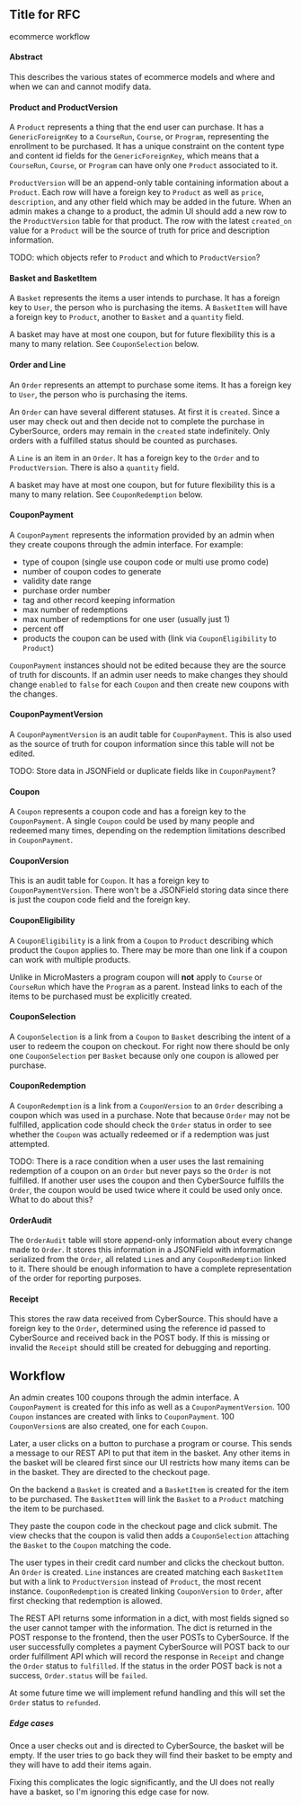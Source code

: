 ## Title for RFC

ecommerce workflow

#### Abstract

This describes the various states of ecommerce models and where and when we can and cannot
modify data.

#### Product and ProductVersion

A `Product` represents a thing that the end user can purchase. It has a `GenericForeignKey` to
a `CourseRun`, `Course`, or `Program`, representing the enrollment to be purchased. It has a unique
constraint on the content type and content id fields for the `GenericForeignKey`, which means that
a `CourseRun`, `Course`, or `Program` can have only one `Product` associated to it.

`ProductVersion` will be an append-only table containing information about a `Product`. Each row
will have a foreign key to `Product` as well as `price`, `description`, and any other field
which may be added in the future. When an admin makes a change to a product, the admin UI should
add a new row to the `ProductVersion` table for that product. The row with the latest `created_on`
value for a `Product` will be the source of truth for price and description information.

TODO: which objects refer to `Product` and which to `ProductVersion`?

#### Basket and BasketItem

A `Basket` represents the items a user intends to purchase. It has a foreign key to `User`,
the person who is purchasing the items. A `BasketItem` will have a foreign key to `Product`,
another to `Basket` and a `quantity` field.

A basket may have at most one coupon, but for future flexibility this is a many to many relation.
See `CouponSelection` below.

#### Order and Line

An `Order` represents an attempt to purchase some items. It has a foreign key to `User`,
the person who is purchasing the items. 

An `Order` can have several different statuses. At first
it is `created`. Since a user may check out and then decide not to complete the purchase in
CyberSource, orders may remain in the `created` state indefinitely. Only orders with a fulfilled
status should be counted as purchases.

A `Line` is an item in an `Order`. It has a foreign key to the `Order` and to `ProductVersion`. There
is also a `quantity` field.

A basket may have at most one coupon, but for future flexibility this is a many to many relation.
See `CouponRedemption` below.

#### CouponPayment

A `CouponPayment` represents the information provided by an admin when they create coupons
through the admin interface. For example:
 - type of coupon (single use coupon code or multi use promo code)
 - number of coupon codes to generate
 - validity date range
 - purchase order number
 - tag and other record keeping information
 - max number of redemptions
 - max number of redemptions for one user (usually just 1)
 - percent off
 - products the coupon can be used with (link via `CouponEligibility` to `Product`)

`CouponPayment` instances should not be edited because they are the source of truth for discounts.
If an admin user needs to make changes they should
change `enabled` to `false` for each `Coupon` and then create new coupons with the changes.

#### CouponPaymentVersion

A `CouponPaymentVersion` is an audit table for `CouponPayment`. This is also used as the source
of truth for coupon information since this table will not be edited.

TODO: Store data in JSONField or duplicate fields like in `CouponPayment`?

#### Coupon

A `Coupon` represents a coupon code and has a foreign key to the `CouponPayment`.
A single `Coupon` could be used by many people
and redeemed many times, depending on the redemption limitations described in `CouponPayment`.

#### CouponVersion

This is an audit table for `Coupon`. It has a foreign key to `CouponPaymentVersion`. There won't
be a JSONField storing data since there is just the coupon code field and the foreign key.

#### CouponEligibility

A `CouponEligibility` is a link from a `Coupon` to `Product` describing which product
the `Coupon` applies to. There may be more than one link if a coupon can work with multiple
products.

Unlike in MicroMasters a program coupon will **not** apply to `Course`
or `CourseRun` which have the `Program` as a parent. Instead links to each of the items to be
purchased must be explicitly created.

#### CouponSelection

A `CouponSelection` is a link from a `Coupon` to `Basket` describing the intent of a user to
redeem the coupon on checkout. For right now there should be only
one `CouponSelection` per `Basket` because only one coupon is allowed per purchase.

#### CouponRedemption

A `CouponRedemption` is a link from a `CouponVersion` to an `Order` describing a coupon which was used
in a purchase. Note that because `Order` may not be fulfilled, application code should check
the `Order` status in order to see whether the `Coupon` was actually redeemed or if a redemption
was just attempted.

TODO: There is a race condition when a user uses the last remaining redemption of a coupon on an `Order` but
never pays so the `Order` is not fulfilled. If another user uses the coupon and then CyberSource
fulfills the `Order`, the coupon would be used twice where it could be used only once. What to do about this? 

#### OrderAudit

The `OrderAudit` table will store append-only information about every change made to `Order`. It
stores this information in a JSONField with information serialized from the `Order`, all related `Line`s
and any `CouponRedemption` linked to it. There should be enough information to have a complete
representation of the order for reporting purposes.

#### Receipt

This stores the raw data received from CyberSource. This should have a foreign key to the
`Order`, determined using the reference id passed to CyberSource and received back in the POST body.
If this is missing or invalid the `Receipt` should still be created for debugging and reporting.

## Workflow 

An admin creates 100 coupons through the admin interface. A `CouponPayment` is created for this info
as well as a `CouponPaymentVersion`. 100 `Coupon` instances are created with links to `CouponPayment`.
100 `CouponVersion`s are also created, one for each `Coupon`.

Later, a user clicks on a button to purchase a program or course. This sends a message to our REST API to
put that item in the basket. Any other items in the basket will be cleared first since our UI restricts
how many items can be in the basket. They are directed to the checkout page.

On the backend a `Basket` is created and a `BasketItem` is created for the item to be purchased. The
`BasketItem` will link the `Basket` to a `Product` matching the item to be purchased. 

They paste the coupon code in the checkout page and click submit. The view checks that the coupon
is valid then adds a `CouponSelection` attaching the `Basket` to the `Coupon` matching the code.

The user types in their credit card number and clicks the checkout button.
An `Order` is created. `Line` instances are created matching each `BasketItem` but with a link
to `ProductVersion` instead of `Product`, the most recent instance. `CouponRedemption` is created
linking `CouponVersion` to `Order`, after first checking that redemption is allowed.

The REST API returns some information in a dict, with most fields signed so the user
cannot tamper with the information. The dict is returned in the POST response to the frontend, then the user POSTs to CyberSource.
If the user successfully completes a payment CyberSource will POST back to our order fulfillment
API which will record the response in `Receipt` and change the `Order` status to `fulfilled`. If
the status in the order POST back is not a success, `Order.status` will be `failed`.
 
At some future time we will implement refund handling and this will set the `Order` status
to `refunded`.

##### Edge cases

Once a user checks out and is directed to CyberSource, the basket will be empty. If the user tries to go back they will find their basket to be empty
and they will have to add their items again.

Fixing this complicates the logic significantly, and the UI does not really have a basket, so I'm
ignoring this edge case for now.
